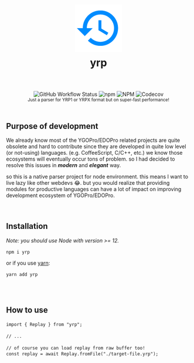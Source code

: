 <h1 align="center">
  <br />
  <img src="https://raw.githubusercontent.com/ygoreplay/yrp/master/res/logo.png" />
  <br />
  yrp
  <sup>
    <br />
    <br />
  </sup>
</h1>

<div align="center">
    <img alt="GitHub Workflow Status" src="https://img.shields.io/github/workflow/status/ygoreplay/yrp/CI?style=flat-square">
    <img alt="npm" src="https://img.shields.io/npm/v/yrp?style=flat-square">
    <img alt="NPM" src="https://img.shields.io/npm/l/yrp?style=flat-square">
    <img alt="Codecov" src="https://img.shields.io/codecov/c/github/ygoreplay/yrp?style=flat-square">
  <br />
  <sup>Just a parser for YRP1 or YRPX format but on super-fast performance!</sup>
  <br />
  <br />
</div>

## Purpose of development

We already know most of the YGOPro/EDOPro related projects are quite obsolete and hard to contribute since they are developed in quite low level (or not-using) languages. (e.g. CoffeeScript, C/C++, etc.) we know those ecosystems will eventually occur tons of problem. so I had decided to resolve this issues in _**modern**_ and _**elegant**_ way.

so this is a native parser project for node environment. this means I want to live lazy like other webdevs 😂. but you would  realize that providing modules for productive languages  can have a lot of impact on improving development ecosystem of YGOPro/EDOPro.
<br /><br /><br />
## Installation

*Note: you should use Node with version >= 12.*

```
npm i yrp
```

or if you use [yarn](https://github.com/yarnpkg/berry):

```
yarn add yrp
```
<br /><br />

## How to use

```tsx
import { Replay } from "yrp";

// ...

// of course you can load replay from raw buffer too!
const replay = await Replay.fromFile("./target-file.yrp");
```
